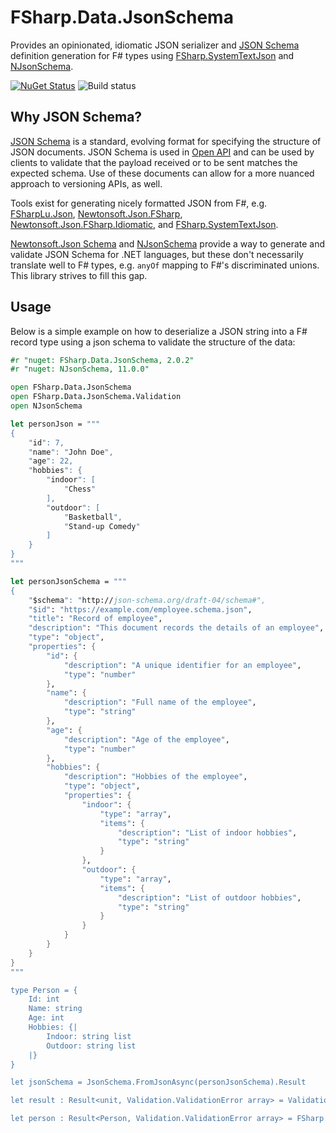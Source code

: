 # FSharp.Data.JsonSchema

Provides an opinionated, idiomatic JSON serializer and [JSON Schema](https://json-schema.org/) definition generation for F# types using [FSharp.SystemTextJson](https://github.com/Tarmil/FSharp.SystemTextJson) and [NJsonSchema](https://github.com/RicoSuter/NJsonSchema).

[![NuGet Status](http://img.shields.io/nuget/v/FSharp.Data.JsonSchema.svg?style=flat)](https://www.nuget.org/packages/FSharp.Data.JsonSchema/)
![Build status](https://github.com/panesofglass/FSharp.Data.JsonSchema/workflows/CI/badge.svg)

## Why JSON Schema?

[JSON Schema](https://json-schema.org/) is a standard, evolving format for specifying the structure of JSON documents. JSON Schema is used in [Open API](https://www.openapis.org/) and can be used by clients to validate that the payload received or to be sent matches the expected schema. Use of these documents can allow for a more nuanced approach to versioning APIs, as well.

Tools exist for generating nicely formatted JSON from F#, e.g. [FSharpLu.Json](https://github.com/Microsoft/fsharplu), [Newtonsoft.Json.FSharp](https://github.com/haf/Newtonsoft.Json.FSharp), [Newtonsoft.Json.FSharp.Idiomatic](https://github.com/baronfel/Newtonsoft.Json.FSharp.Idiomatic), and [FSharp.SystemTextJson](https://github.com/Tarmil/FSharp.SystemTextJson).

[Newtonsoft.Json Schema](https://www.newtonsoft.com/jsonschema) and [NJsonSchema](https://github.com/RicoSuter/NJsonSchema) provide a way to generate and validate JSON Schema for .NET languages, but these don't necessarily translate well to F# types, e.g. `anyOf` mapping to F#'s discriminated unions. This library strives to fill this gap.

## Usage

Below is a simple example on how to deserialize a JSON string into a F# record type using a json schema to validate the structure of the data:

```fsharp
#r "nuget: FSharp.Data.JsonSchema, 2.0.2"
#r "nuget: NJsonSchema, 11.0.0"

open FSharp.Data.JsonSchema
open FSharp.Data.JsonSchema.Validation
open NJsonSchema

let personJson = """
{
    "id": 7,
    "name": "John Doe",
    "age": 22,
    "hobbies": {
        "indoor": [
            "Chess"
        ],
        "outdoor": [
            "Basketball",
            "Stand-up Comedy"
        ]
    }
}
"""

let personJsonSchema = """
{
    "$schema": "http://json-schema.org/draft-04/schema#",
    "$id": "https://example.com/employee.schema.json",
    "title": "Record of employee",
    "description": "This document records the details of an employee",
    "type": "object",
    "properties": {
        "id": {
            "description": "A unique identifier for an employee",
            "type": "number"
        },
        "name": {
            "description": "Full name of the employee",
            "type": "string"
        },
        "age": {
            "description": "Age of the employee",
            "type": "number"
        },
        "hobbies": {
            "description": "Hobbies of the employee",
            "type": "object",
            "properties": {
                "indoor": {
                    "type": "array",
                    "items": {
                        "description": "List of indoor hobbies",
                        "type": "string"
                    }
                },
                "outdoor": {
                    "type": "array",
                    "items": {
                        "description": "List of outdoor hobbies",
                        "type": "string"
                    }
                }
            }
        }
    }
}
"""

type Person = {
    Id: int
    Name: string
    Age: int
    Hobbies: {|
        Indoor: string list
        Outdoor: string list
    |}
}

let jsonSchema = JsonSchema.FromJsonAsync(personJsonSchema).Result

let result : Result<unit, Validation.ValidationError array> = Validation.validate jsonSchema personJson

let person : Result<Person, Validation.ValidationError array> = FSharp.Data.Json.DeserializeWithValidation<Person>(personJson, jsonSchema)
```
